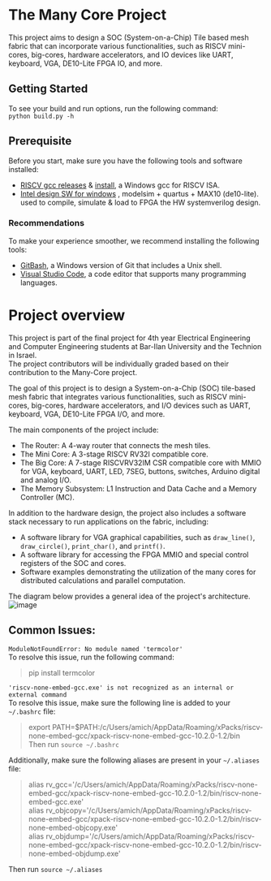 # The Many Core Project
This project aims to design a SOC (System-on-a-Chip) Tile based mesh fabric that can incorporate various functionalities, such as RISCV mini-cores, big-cores, hardware accelerators, and IO devices like UART, keyboard, VGA, DE10-Lite FPGA IO, and more.


## Getting Started
To see your build and run options, run the following command:  
```python build.py -h ```  

## Prerequisite
Before you start, make sure you have the following tools and software installed:
- [RISCV gcc releases](https://github.com/xpack-dev-tools/riscv-none-embed-gcc-xpack/releases/) & [install](https://xpack.github.io/riscv-none-embed-gcc/install/), a Windows gcc for RISCV ISA.  
- [Intel design SW for windows](https://www.intel.com/content/www/us/en/software-kit/660907/intel-quartus-prime-lite-edition-design-software-version-20-1-1-for-windows.html) , modelsim + quartus + MAX10 (de10-lite). used to compile, simulate & load to FPGA the HW systemverilog design.  
### Recommendations
To make your experience smoother, we recommend installing the following tools:
- [GitBash](https://gitforwindows.org/), a Windows version of Git that includes a Unix shell.  
- [Visual Studio Code](https://code.visualstudio.com/download), a code editor that supports many programming languages.  


# Project overview
This project is part of the final project for 4th year Electrical Engineering and Computer Engineering students at Bar-Ilan University and the Technion in Israel.   
The project contributors will be individually graded based on their contribution to the Many-Core project.  
  
The goal of this project is to design a System-on-a-Chip (SOC) tile-based mesh fabric that integrates various functionalities, such as RISCV mini-cores, big-cores, hardware accelerators, and I/O devices such as UART, keyboard, VGA, DE10-Lite FPGA I/O, and more.

The main components of the project include:  
- The Router: A 4-way router that connects the mesh tiles.  
- The Mini Core: A 3-stage RISCV RV32I compatible core.  
- The Big Core: A 7-stage RISCVRV32IM CSR compatible core with MMIO for VGA, keyboard, UART, LED, 7SEG, buttons, switches, Arduino digital and analog I/O.  
- The Memory Subsystem: L1 Instruction and Data Cache and a Memory Controller (MC).  
  
In addition to the hardware design, the project also includes a software stack necessary to run applications on the fabric, including:  
- A software library for VGA graphical capabilities, such as `draw_line()`, `draw_circle()`, `print_char()`, and `printf()`.  
- A software library for accessing the FPGA MMIO and special control registers of the SOC and cores.  
- Software examples demonstrating the utilization of the many cores for distributed calculations and parallel computation.  
  
The diagram below provides a general idea of the project's architecture.   
![image](https://user-images.githubusercontent.com/81047407/216783815-4cb35990-2092-4b19-8a76-f564cca77023.png)


## Common Issues:

``` ModuleNotFoundError: No module named 'termcolor' ```  
  To resolve this issue, run the following command:  
> pip install termcolor


``` 'riscv-none-embed-gcc.exe' is not recognized as an internal or external command ```  
To resolve this issue, make sure the following line is added to your `~/.bashrc` file:  
> export PATH=$PATH:/c/Users/amich/AppData/Roaming/xPacks/riscv-none-embed-gcc/xpack-riscv-none-embed-gcc-10.2.0-1.2/bin   
Then run ``` source ~/.bashrc ```   


Additionally, make sure the following aliases are present in your `~/.aliases` file:
> alias rv_gcc='/c/Users/amich/AppData/Roaming/xPacks/riscv-none-embed-gcc/xpack-riscv-none-embed-gcc-10.2.0-1.2/bin/riscv-none-embed-gcc.exe'  
> alias rv_objcopy='/c/Users/amich/AppData/Roaming/xPacks/riscv-none-embed-gcc/xpack-riscv-none-embed-gcc-10.2.0-1.2/bin/riscv-none-embed-objcopy.exe'  
> alias rv_objdump='/c/Users/amich/AppData/Roaming/xPacks/riscv-none-embed-gcc/xpack-riscv-none-embed-gcc-10.2.0-1.2/bin/riscv-none-embed-objdump.exe'    

Then run ``` source ~/.aliases ```    
